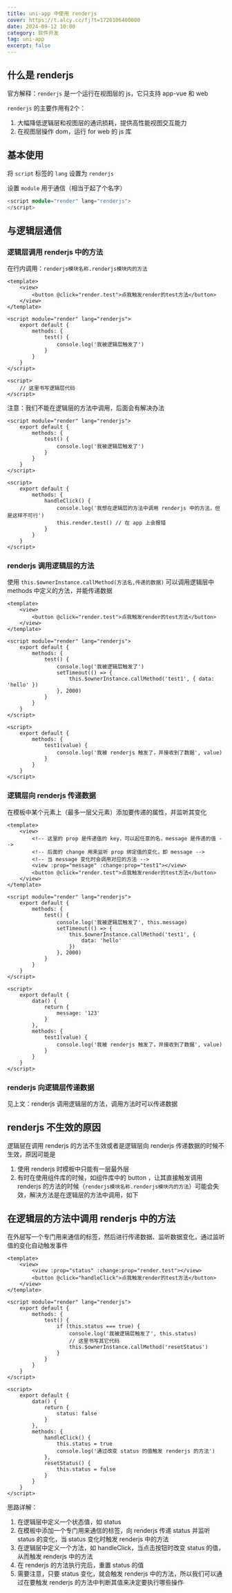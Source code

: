 ```yaml
---
title: uni-app 中使用 renderjs
cover: https://t.alcy.cc/fj?t=1726106400000
date: 2024-09-12 10:00
category: 软件开发
tag: uni-app
excerpt: false
---
```

## 什么是 renderjs

官方解释：`renderjs` 是一个运行在视图层的 js，它只支持 app-vue 和 web

`renderjs` 的主要作用有2个：

1. 大幅降低逻辑层和视图层的通讯损耗，提供高性能视图交互能力
2. 在视图层操作 dom，运行 for web 的 js 库

## 基本使用

将 `script` 标签的 `lang` 设置为 `renderjs`

设置 `module` 用于通信（相当于起了个名字）

```v
<script module="render" lang="renderjs">
</script>
```

## 与逻辑层通信

### 逻辑层调用 renderjs 中的方法

在行内调用：`renderjs模块名称.renderjs模块内的方法`

```vue
<template>
    <view>
        <button @click="render.test">点我触发render的test方法</button>
    </view>
</template>

<script module="render" lang="renderjs">
    export default {
        methods: {
            test() {
                console.log('我被逻辑层触发了')
            }
        }
    }
</script>

<script>
	// 这里书写逻辑层代码
</script>
```

注意：我们不能在逻辑层的方法中调用，后面会有解决办法

```vue
<script module="render" lang="renderjs">
    export default {
        methods: {
            test() {
                console.log('我被逻辑层触发了')
            }
	    }
    }
</script>

<script>
    export default {
        methods: {
            handleClick() {
                console.log('我想在逻辑层的方法中调用 renderjs 中的方法，但是这样不可行')
                this.render.test() // 在 app 上会报错
            }
        }
    }
</script>
```

### renderjs 调用逻辑层的方法

使用 `this.$ownerInstance.callMethod(方法名,传递的数据)` 可以调用逻辑层中 methods 中定义的方法，并能传递数据

```vue
<template>
    <view>
        <button @click="render.test">点我触发render的test方法</button>
    </view>
</template>

<script module="render" lang="renderjs">
    export default {
        methods: {
            test() {
            	console.log('我被逻辑层触发了')
            	setTimeout(() => {
                	this.$ownerInstance.callMethod('test1', { data: 'hello' })
                }, 2000)
            }
        }
    }
</script>

<script>
    export default {
        methods: {
            test1(value) {
                console.log('我被 renderjs 触发了，并接收到了数据', value)
            }
        }
    }
</script>
```

### 逻辑层向 renderjs 传递数据

在模板中某个元素上（最多一层父元素）添加要传递的属性，并监听其变化

```vue
<template>
	<view>
		<!-- 这里的 prop 是传递值的 key，可以起任意的名，message 是传递的值 -->
		<!-- 后面的 change 用来监听 prop 绑定值的变化，即 message -->
		<!-- 当 message 变化时会调用对应的方法 -->
		<view :prop="message" :change:prop="test1"></view>
		<button @click="render.test">点我触发render的test方法</button>
	</view>
</template>

<script module="render" lang="renderjs">
	export default {
		methods: {
			test() {
				console.log('我被逻辑层触发了', this.message)
				setTimeout(() => {
					this.$ownerInstance.callMethod('test1', {
						data: 'hello'
					})
				}, 2000)
			}
		}
	}
</script>

<script>
	export default {
		data() {
			return {
				message: '123'
			}
		},
		methods: {
			test1(value) {
				console.log('我被 renderjs 触发了，并接收到了数据', value)
			}
		}
	}
</script>
```

### renderjs 向逻辑层传递数据

见上文：renderjs 调用逻辑层的方法，调用方法时可以传递数据

## renderjs 不生效的原因

逻辑层在调用 renderjs 的方法不生效或者是逻辑层向 renderjs 传递数据的时候不生效，原因可能是

1. 使用 renderjs 时模板中只能有一层最外层
2. 有时在使用组件库的时候，如组件库中的 button ，让其直接触发调用 renderjs 的方法的时候（`renderjs模块名称.renderjs模块内的方法`）可能会失效，解决方法是在逻辑层的方法中调用，如下

## 在逻辑层的方法中调用 renderjs 中的方法

在外层写一个专门用来通信的标签，然后进行传递数据、监听数据变化，通过监听值的变化自动触发事件

```vue
<template>
	<view>
		<view :prop="status" :change:prop="render.test"></view>
		<button @click="handleClick">点我触发render的test方法</button>
	</view>
</template>

<script module="render" lang="renderjs">
	export default {
		methods: {
			test() {
				if (this.status === true) {
					console.log('我被逻辑层触发了', this.status)
					// 这里书写其它代码
					this.$ownerInstance.callMethod('resetStatus')
				}
			}
		}
	}
</script>

<script>
	export default {
		data() {
			return {
				status: false
			}
		},
		methods: {
			handleClick() {
				this.status = true
				console.log('通过改变 status 的值触发 renderjs 的方法')
			},
			resetStatus() {
				this.status = false
			}
		}
	}
</script>
```

思路详解：

1. 在逻辑层中定义一个状态值，如 status
2. 在模板中添加一个专门用来通信的标签，向 renderjs 传递 status 并监听 status 的变化，当 status 变化时触发 renderjs 中的方法
3. 在逻辑层中定义一个方法，如 handleClick，当点击按钮时改变 status 的值，从而触发 renderjs 中的方法
4. 在 renderjs 的方法执行完后，重置 status 的值
5. 需要注意，只要 status 变化，就会触发 renderjs 中的方法，所以我们可以通过在要触发 renderjs 的方法中判断其值来决定要执行哪些操作
